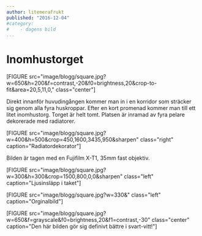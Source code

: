 ```yaml
---
author: litemerafrukt
published: "2016-12-04"
#category:
#    - dagens bild
...
```

Inomhustorget
==================================

[FIGURE src="image/blogg/square.jpg?w=650&h=200&f=contrast,-20&f0=brightness,20&crop-to-fit&area=20,5,11,0," class="center"]

<!--more-->

Direkt innanför huvudingången kommer man in i en korridor som sträcker sig genom alla fyra huskroppar. Efter en kort promenad kommer man till ett litet inomhustorg. Torget är helt tomt. Platsen är inramad av fyra pelare dekorerade med radiatorer.

[FIGURE src="image/blogg/square.jpg?w=400&h=500&crop=450,1600,3435,950&sharpen" class="right" caption="Radiatordekorator"]

Bilden är tagen med en Fujifilm X-T1, 35mm fast objektiv.

[FIGURE src="image/blogg/square.jpg?w=300&h=300&crop=1500,800,0,0&sharpen" class="left" caption="Ljusinsläpp i taket"]

[FIGURE src="image/blogg/square.jpg?w=330&" class="left" caption="Orginalbild"]

[FIGURE src="image/blogg/square.jpg?w=650&f=grayscale&f0=brightness,20&f1=contrast,-30" class="center" caption="Den här bilden gör sig definivt bättre i svart-vitt!"]
